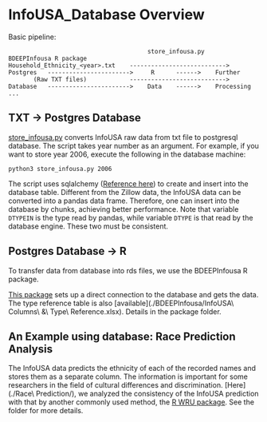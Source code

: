 # InfoUSA_Database Overview

Basic pipeline:
```                                         
                                       store_infousa.py                      BDEEPInfousa R package               
Household_Ethnicity_<year>.txt    --------------------------->   Postgres   ----------------------->     R      ------>    Further   
       (Raw TXT files)            --------------------------->   Database   ----------------------->    Data    ------>    Processing ...
```

## TXT -> Postgres Database
[store_infousa.py](./store_infousa.py) converts InfoUSA raw data from txt file to postgresql database. The script takes year number as an argument. For example, if you want to store year 2006, execute the following in the database machine:
```
python3 store_infousa.py 2006
```

The script uses sqlalchemy ([Reference here](https://docs.sqlalchemy.org/en/13/)) to create and insert into the database table. Different from the Zillow data, the InfoUSA data can be converted into a pandas data frame. Therefore, one can insert into the database by chunks, achieving better performance. Note that variable `DTYPEIN` is the type read by pandas, while variable `DTYPE` is that read by the database engine. These two must be consistent.

## Postgres Database -> R
To transfer data from database into rds files, we use the BDEEPInfousa R package.

[This package](./BDEEPInfousa/) sets up a direct connection to the database and gets the data. The type reference table is also [available](./BDEEPInfousa/InfoUSA\ Columns\ &\ Type\ Reference.xlsx). Details in the package folder.

## An Example using database: Race Prediction Analysis
The InfoUSA data predicts the ethnicity of each of the recorded names and stores them as a separate column. The information is important for some researchers in the field of cultural differences and discrimination. [Here](./Race\ Prediction/), we analyzed the consistency of the InfoUSA prediction with that by another commonly used method, the [R WRU package](https://cran.r-project.org/web/packages/wru/wru.pdf). See the folder for more details.

